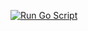 [![Run Go Script](https://github.com/Juniors017/demo-eternity/actions/workflows/go.yml/badge.svg?branch=main&event=push)](https://github.com/Juniors017/demo-eternity/actions/workflows/go.yml)
